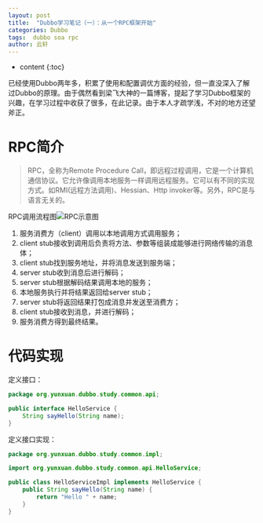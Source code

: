 ```yaml
---
layout: post
title:  "Dubbo学习笔记（一）：从一个RPC框架开始"
categories: Dubbo
tags:  dubbo soa rpc
author: 云轩
---
```


* content
{:toc}

已经使用Dubbo两年多，积累了使用和配置调优方面的经验，但一直没深入了解过Dubbo的原理。由于偶然看到梁飞大神的一篇博客，提起了学习Dubbo框架的兴趣，在学习过程中收获了很多，在此记录。由于本人才疏学浅，不对的地方还望斧正。




# RPC简介 #
>RPC，全称为Remote Procedure Call，即远程过程调用，它是一个计算机通信协议。它允许像调用本地服务一样调用远程服务。它可以有不同的实现方式。如RMI(远程方法调用)、Hessian、Http invoker等。另外，RPC是与语言无关的。

RPC调用流程图![RPC示意图](https://i.imgur.com/GGRqTuN.png)

1. 服务消费方（client）调用以本地调用方式调用服务；
2. client stub接收到调用后负责将方法、参数等组装成能够进行网络传输的消息体；
3. client stub找到服务地址，并将消息发送到服务端；
4. server stub收到消息后进行解码；
5. server stub根据解码结果调用本地的服务；
6. 本地服务执行并将结果返回给server stub；
7. server stub将返回结果打包成消息并发送至消费方；
8. client stub接收到消息，并进行解码；
9. 服务消费方得到最终结果。

# 代码实现 #
定义接口：

```java
package org.yunxuan.dubbo.study.common.api;

public interface HelloService {
   	String sayHello(String name);
}
```
定义接口实现：
```java
package org.yunxuan.dubbo.study.common.impl;

import org.yunxuan.dubbo.study.common.api.HelloService;

public class HelloServiceImpl implements HelloService {
    public String sayHello(String name) {
        return "Hello " + name;
    }
}
```

